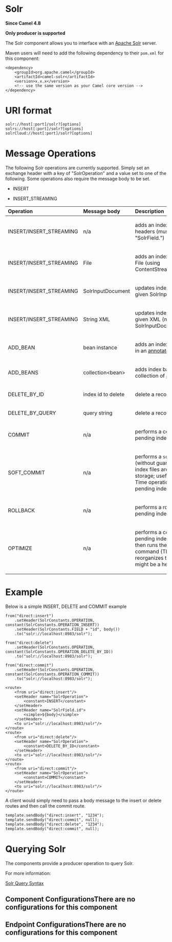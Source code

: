 # Solr

**Since Camel 4.8**

**Only producer is supported**

The Solr component allows you to interface with an [Apache
Solr](https://solr.apache.org/) server.

Maven users will need to add the following dependency to their `pom.xml`
for this component:

    <dependency>
        <groupId>org.apache.camel</groupId>
        <artifactId>camel-solr</artifactId>
        <version>x.x.x</version>
        <!-- use the same version as your Camel core version -->
    </dependency>

# URI format

    solr://host[:port]/solr?[options]
    solrs://host[:port]/solr?[options]
    solrCloud://host[:port]/solr?[options]

# Message Operations

The following Solr operations are currently supported. Simply set an
exchange header with a key of "SolrOperation" and a value set to one of
the following. Some operations also require the message body to be set.

-   INSERT

-   INSERT\_STREAMING

<table>
<colgroup>
<col style="width: 10%" />
<col style="width: 10%" />
<col style="width: 79%" />
</colgroup>
<thead>
<tr>
<th style="text-align: left;">Operation</th>
<th style="text-align: left;">Message body</th>
<th style="text-align: left;">Description</th>
</tr>
</thead>
<tbody>
<tr>
<td style="text-align: left;"><p>INSERT/INSERT_STREAMING</p></td>
<td style="text-align: left;"><p>n/a</p></td>
<td style="text-align: left;"><p>adds an index using message headers
(must be prefixed with "SolrField.")</p></td>
</tr>
<tr>
<td style="text-align: left;"><p>INSERT/INSERT_STREAMING</p></td>
<td style="text-align: left;"><p>File</p></td>
<td style="text-align: left;"><p>adds an index using the given File
(using ContentStreamUpdateRequest)</p></td>
</tr>
<tr>
<td style="text-align: left;"><p>INSERT/INSERT_STREAMING</p></td>
<td style="text-align: left;"><p>SolrInputDocument</p></td>
<td style="text-align: left;"><p>updates index based on the given
SolrInputDocument</p></td>
</tr>
<tr>
<td style="text-align: left;"><p>INSERT/INSERT_STREAMING</p></td>
<td style="text-align: left;"><p>String XML</p></td>
<td style="text-align: left;"><p>updates index based on the given XML
(must follow SolrInputDocument format)</p></td>
</tr>
<tr>
<td style="text-align: left;"><p>ADD_BEAN</p></td>
<td style="text-align: left;"><p>bean instance</p></td>
<td style="text-align: left;"><p>adds an index based on values in an <a
href="http://wiki.apache.org/solr/Solrj#Directly_adding_POJOs_to_Solr">annotated
bean</a></p></td>
</tr>
<tr>
<td style="text-align: left;"><p>ADD_BEANS</p></td>
<td style="text-align: left;"><p>collection&lt;bean&gt;</p></td>
<td style="text-align: left;"><p>adds index based on a collection of <a
href="http://wiki.apache.org/solr/Solrj#Directly_adding_POJOs_to_Solr">annotated
bean</a></p></td>
</tr>
<tr>
<td style="text-align: left;"><p>DELETE_BY_ID</p></td>
<td style="text-align: left;"><p>index id to delete</p></td>
<td style="text-align: left;"><p>delete a record by ID</p></td>
</tr>
<tr>
<td style="text-align: left;"><p>DELETE_BY_QUERY</p></td>
<td style="text-align: left;"><p>query string</p></td>
<td style="text-align: left;"><p>delete a record by a query</p></td>
</tr>
<tr>
<td style="text-align: left;"><p>COMMIT</p></td>
<td style="text-align: left;"><p>n/a</p></td>
<td style="text-align: left;"><p>performs a commit on any pending index
changes</p></td>
</tr>
<tr>
<td style="text-align: left;"><p>SOFT_COMMIT</p></td>
<td style="text-align: left;"><p>n/a</p></td>
<td style="text-align: left;"><p>performs a <code>soft commit</code>
(without guarantee that Lucene index files are written to stable
storage; useful for Near Real Time operations) on any pending index
changes</p></td>
</tr>
<tr>
<td style="text-align: left;"><p>ROLLBACK</p></td>
<td style="text-align: left;"><p>n/a</p></td>
<td style="text-align: left;"><p>performs a rollback on any pending
index changes</p></td>
</tr>
<tr>
<td style="text-align: left;"><p>OPTIMIZE</p></td>
<td style="text-align: left;"><p>n/a</p></td>
<td style="text-align: left;"><p>performs a commit on any pending index
changes and then runs the optimize command (This command reorganizes the
Solr index and might be a heavy task)</p></td>
</tr>
</tbody>
</table>

# Example

Below is a simple INSERT, DELETE and COMMIT example

    from("direct:insert")
        .setHeader(SolrConstants.OPERATION, constant(SolrConstants.OPERATION_INSERT))
        .setHeader(SolrConstants.FIELD + "id", body())
        .to("solr://localhost:8983/solr");
    
    from("direct:delete")
        .setHeader(SolrConstants.OPERATION, constant(SolrConstants.OPERATION_DELETE_BY_ID))
        .to("solr://localhost:8983/solr");
    
    from("direct:commit")
        .setHeader(SolrConstants.OPERATION, constant(SolrConstants.OPERATION_COMMIT))
        .to("solr://localhost:8983/solr");
    
    <route>
        <from uri="direct:insert"/>
        <setHeader name="SolrOperation">
            <constant>INSERT</constant>
        </setHeader>
        <setHeader name="SolrField.id">
            <simple>${body}</simple>
        </setHeader>
        <to uri="solr://localhost:8983/solr"/>
    </route>
    <route>
        <from uri="direct:delete"/>
        <setHeader name="SolrOperation">
            <constant>DELETE_BY_ID</constant>
        </setHeader>
        <to uri="solr://localhost:8983/solr"/>
    </route>
    <route>
        <from uri="direct:commit"/>
        <setHeader name="SolrOperation">
            <constant>COMMIT</constant>
        </setHeader>
        <to uri="solr://localhost:8983/solr"/>
    </route>

A client would simply need to pass a body message to the insert or
delete routes and then call the commit route.

    template.sendBody("direct:insert", "1234");
    template.sendBody("direct:commit", null);
    template.sendBody("direct:delete", "1234");
    template.sendBody("direct:commit", null);

# Querying Solr

The components provide a producer operation to query Solr.

For more information:

[Solr Query
Syntax](https://solr.apache.org/guide/solr/latest/query-guide/standard-query-parser.html)

## Component ConfigurationsThere are no configurations for this component

## Endpoint ConfigurationsThere are no configurations for this component
